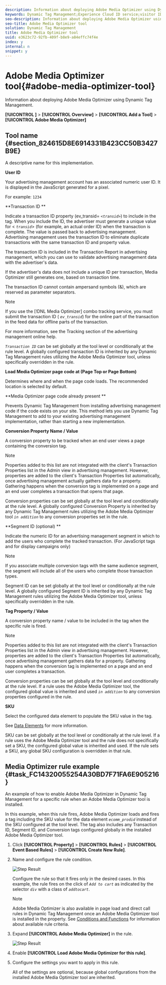```yaml
---
description: Information about deploying Adobe Media Optimizer using Dynamic Tag Management.
keywords: Dynamic Tag Management;Experience Cloud ID service;visitor ID
seo-description: Information about deploying Adobe Media Optimizer using Dynamic Tag Management.
seo-title: Adobe Media Optimizer tool
solution: Dynamic Tag Management
title: Adobe Media Optimizer tool
uuid: e3623c72-92fb-409f-b8e9-a84effc74f4e
index: y
internal: n
snippet: y
---
```


# Adobe Media Optimizer tool{#adobe-media-optimizer-tool}

Information about deploying Adobe Media Optimizer using Dynamic Tag Management.

**[!UICONTROL <Web Property Name>]** > **[!UICONTROL Overview]** > **[!UICONTROL Add a Tool]** > **[!UICONTROL Adobe Media Optimizer]**

<!-- 

<p>Values are applied to every rule using this Tool. Getting new content from Anna, she'll route to Greg/Cory then me. </p>

 -->

## Tool name {#section_824615D8E6914331B423CC50B3427B9E}

A descriptive name for this implementation.

**User ID**

Your advertising management account has an associated numeric user ID. It is displayed in the JavaScript generated for a pixel.

For example: `1234`

**Transaction ID **

Indicate a transaction ID property (ev_transid= *`<transid>`*) to include in the tag. When you include the ID, the advertiser must generate a unique value for < *`transid`*> (for example, an actual order ID) when the transaction is complete. The value is passed back to advertising management. Advertising management uses the transaction ID to eliminate duplicate transactions with the same transaction ID and property value.

The transaction ID is included in the Transaction Report in advertising management, which you can use to validate advertising management data with the advertiser's data.

If the advertiser's data does not include a unique ID per transaction, Media Optimizer still generates one, based on transaction time.

The transaction ID cannot contain ampersand symbols (&), which are reserved as parameter separators.

>[!NOTE]
>
>If you use the [!DNL Media Optimizer] combo tracking service, you must submit the transaction ID ( *`ev_transid`*) for the online part of the transaction in the feed data for offline parts of the transaction. 
>
>For more information, see the Tracking section of the advertising management online help.

*`Transaction ID`* can be set globally at the tool level or conditionally at the rule level. A globally configured transaction ID is inherited by any Dynamic Tag Management rules utilizing the Adobe Media Optimizer tool, unless specifically overridden in the rule.

**Load Media Optimizer page code at (Page Top or Page Bottom)**

Determines where and when the page code loads. The recommended location is selected by default.

**Media Optimizer page code already present **

Prevents Dynamic Tag Management from installing advertising management code if the code exists on your site. This method lets you use Dynamic Tag Management to add to your existing advertising management implementation, rather than starting a new implementation.

**Conversion Property Name / Value**

A conversion property to be tracked when an end user views a page containing the conversion tag.

>[!NOTE]
>
>Properties added to this list are not integrated with the client's Transaction Properties list in the Admin view in advertising management. However, properties are added to the client's Transaction Properties list automatically, once advertising management actually gathers data for a property. Gathering happens when the conversion tag is implemented on a page and an end user completes a transaction that opens that page.

Conversion properties can be set globally at the tool level and conditionally at the rule level. A globally configured Conversion Property is inherited by any Dynamic Tag Management rules utilizing the Adobe Media Optimizer tool *`in addition`* to any conversion properties set in the rule.

**Segment ID (optional) **

Indicate the numeric ID for an advertising management segment in which to add the users who complete the tracked transaction. (For JavaScript tags and for display campaigns only)

>[!NOTE]
>
>If you associate multiple conversion tags with the same audience segment, the segment will include all of the users who complete those transaction types.

Segment ID can be set globally at the tool level or conditionally at the rule level. A globally configured Segment ID is inherited by any Dynamic Tag Management rules utilizing the Adobe Media Optimizer tool, unless specifically overridden in the rule.

**Tag Property / Value**

A conversion property name / value to be included in the tag when the specific rule is fired.

>[!NOTE]
>
>Properties added to this list are not integrated with the client's Transaction Properties list in the Admin view in advertising management. However, properties are added to the client's Transaction Properties list automatically, once advertising management gathers data for a property. Gathering happens when the conversion tag is implemented on a page and an end user completes a transaction.

Conversion properties can be set globally at the tool level and conditionally at the rule level. If a rule uses the Adobe Media Optimizer tool, the configured global value is inherited and used *`in addition`* to any conversion properties configured in the rule.

**SKU**

Select the configured data element to populate the SKU value in the tag.

See [Data Elements](../managing-resources/data-elements.md#concept_8A4591BD0F4241B6925D976482C43CD2) for more information.

SKU can be set globally at the tool level or conditionally at the rule level. If a rule uses the Adobe Media Optimizer tool and the rule does not specifically set a SKU, the configured global value is inherited and used. If the rule sets a SKU, any global SKU configuration is overridden in that rule. 

## Media Optimizer rule example {#task_FC14320055254A30BD7F71FA6E905216}

An example of how to enable Adobe Media Optimizer in Dynamic Tag Management for a specific rule when an Adobe Media Optimizer tool is installed. 

<!-- 

t_media_opt_rule.xml

 -->

In this example, when this rule fires, Adobe Media Optimizer loads and fires a tag including the SKU value for the data element *`ecomm_prodid`* instead of the SKU configured at the tool level. The tag also includes any Transaction ID, Segment ID, and Conversion tags configured globally in the installed Adobe Media Optimizer tool. 

1. Click **[!UICONTROL Property]** > **[!UICONTROL Rules]** > **[!UICONTROL Event Based Rules]** > **[!UICONTROL Create New Rule]**.
1. Name and configure the rule condition.

   ![Step Result](assets/rule_media_opt_01.png)

   Configure the rule so that it fires only in the desired cases. In this example, the rule fires on the click of *`Add to cart`* as indicated by the selector *`div`* with a class of *`addtocart`*.

   >[!NOTE]
   >
   >Adobe Media Optimizer is also available in page load and direct call rules in Dynamic Tag Management once an Adobe Media Optimizer tool is installed in the property. See [Conditions and Functions](../managing-resources/rules.md#section_198A5095854F415C86ABBA9165D53370) for information about available rule criteria.

1. Expand **[!UICONTROL Adobe Media Optimizer]** in the rule.

   ![Step Result](assets/rule_media_opt_02.png)

1. Enable **[!UICONTROL Load Adobe Media Optimizer for this rule]**.
1. Configure the settings you want to apply in this rule.

   All of the settings are optional, because global configurations from the installed Adobe Media Optimizer tool are inherited. 

